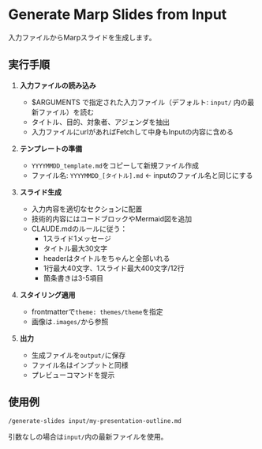 # Generate Marp Slides from Input

入力ファイルからMarpスライドを生成します。


## 実行手順

1. **入力ファイルの読み込み**
   - $ARGUMENTS で指定された入力ファイル（デフォルト: `input/` 内の最新ファイル）を読む
   - タイトル、目的、対象者、アジェンダを抽出
   - 入力ファイルにurlがあればFetchして中身もInputの内容に含める

2. **テンプレートの準備**
   - `YYYYMMDD_template.md`をコピーして新規ファイル作成
   - ファイル名: `YYYYMMDD_[タイトル].md` <- inputのファイル名と同じにする

3. **スライド生成**
   - 入力内容を適切なセクションに配置
   - 技術的内容にはコードブロックやMermaid図を追加
   - CLAUDE.mdのルールに従う：
     - 1スライド1メッセージ
     - タイトル最大30文字
     - headerはタイトルをちゃんと全部いれる
     - 1行最大40文字、1スライド最大400文字/12行
     - 箇条書きは3-5項目

4. **スタイリング適用**
   - frontmatterで`theme: themes/theme`を指定
   - 画像は`.images/`から参照

5. **出力**
   - 生成ファイルを`output/`に保存
   - ファイル名はインプットと同様
   - プレビューコマンドを提示

## 使用例
```
/generate-slides input/my-presentation-outline.md
```

引数なしの場合は`input/`内の最新ファイルを使用。
